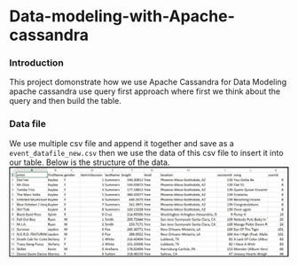 # Data-modeling-with-Apache-cassandra
### Introduction
This project domonstrate how we use Apache Cassandra for Data Modeling 
apache cassandra use query first approach where first we think about the query and 
then build the table.

### Data file
We use multiple csv file and append it together and save as a ``event_datafile_new.csv`` then we use the data of this csv file to insert it into our table.
Below is the structure of the data.
![reference tag](images/image_event_datafile_new.jpg "adding a reference tag")

